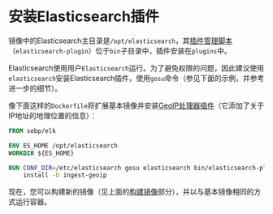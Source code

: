 # 安装Elasticsearch插件

镜像中的Elasticsearch主目录是`/opt/elasticsearch`，其[插件管理脚本](https://www.elastic.co/guide/en/elasticsearch/reference/current/modules-plugins.html)（`elasticsearch-plugin`）位于`bin`子目录中，插件安装在`plugins`中。

Elasticsearch使用用户`Elasticsearch`运行。为了避免权限的问题，因此建议使用`elasticsearch`安装Elasticsearch插件，使用`gosu`命令（参见下面的示例，并参考进一步的细节）。

像下面这样的`Dockerfile`将扩展基本镜像并安装[GeoIP处理器插件](https://www.elastic.co/guide/en/elasticsearch/plugins/master/ingest-geoip.html)（它添加了关于IP地址的地理位置的信息）：

```dockerfile
FROM sebp/elk

ENV ES_HOME /opt/elasticsearch
WORKDIR ${ES_HOME}

RUN CONF_DIR=/etc/elasticsearch gosu elasticsearch bin/elasticsearch-plugin \
    install -b ingest-geoip
```

现在，您可以构建新的镜像（见上面的[构建镜像](../build.md)部分），并以与基本镜像相同的方式运行容器。